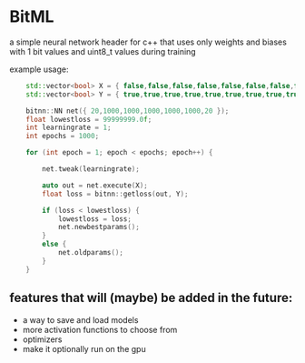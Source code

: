 # BitML
a simple neural network header for c++ that uses only weights and biases with 1 bit values and uint8_t values during training

example usage:
```c++
    std::vector<bool> X = { false,false,false,false,false,false,false,false,false,false,false,false,false,false,false,false,false,false,false,false };
    std::vector<bool> Y = { true,true,true,true,true,true,true,true,true,true,true,true,true,true,true,true,true,true,true,true };

    bitnn::NN net({ 20,1000,1000,1000,1000,1000,20 });
    float lowestloss = 99999999.0f;
    int learningrate = 1;
    int epochs = 1000;

    for (int epoch = 1; epoch < epochs; epoch++) {

        net.tweak(learningrate);

        auto out = net.execute(X);
        float loss = bitnn::getloss(out, Y);

        if (loss < lowestloss) {
            lowestloss = loss;
            net.newbestparams();
        }
        else {
            net.oldparams();
        }
    }
```

## features that will (maybe) be added in the future:
- a way to save and load models
- more activation functions to choose from
- optimizers
- make it optionally run on the gpu
